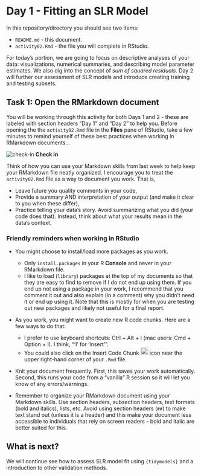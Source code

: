 Day 1 - Fitting an SLR Model
================

In this repository/directory you should see two items:

- `README.md` - this document.
- `activity02.Rmd` - the file you will complete in RStudio.

For today’s portion, we are going to focus on descriptive analyses of
your data: visualizations, numerical summaries, and describing model
parameter estimates. We also dig into the concept of *sum of squared
residuals*. Day 2 will further our assessment of SLR models and
introduce creating training and testing subsets.

## Task 1: Open the RMarkdown document

You will be working through this activity for both Days 1 and 2 - these
are labeled with section headers “Day 1” and “Day 2” to help you. Before
opening the the `activity02.Rmd` file in the **Files** pane of RStudio,
take a few minutes to remind yourself of these best practices when
working in RMarkdown documents…

![check-in](../README-img/noun-magnifying-glass.png) **Check in**

Think of how you can use your Markdown skills from last week to help
keep your RMarkdown file neatly organized. I encourage you to treat the
`activity02.Rmd` file as a way to document you work. That is,

- Leave future you quality comments in your code,
- Provide a summary AND interpretation of your output (and make it clear
  to you when these differ),
- Practice telling your data’s story. Avoid summarizing what you did
  (your code does that). Instead, think about what your results mean in
  the data’s context.

### Friendly reminders when working in RStudio

- You might choose to install/load more packages as you work.

  - Only `install.packages` in your R **Console** and never in your
    RMarkdown file.
  - I like to load (`library`) packages at the top of my documents so
    that they are easy to find to remove if I do not end up using them.
    If you end up not using a package in your work, I recommend that you
    comment it out and also explain (in a comment) why you didn’t need
    it or end up using it. Note that this is mostly for when you are
    testing out new packages and likely not useful for a final report.

- As you work, you might want to create new R code chunks. Here are a
  few ways to do that:

  - I prefer to use keyboard shortcuts: Ctrl + Alt + I (mac users: Cmd +
    Option + I). I think, “‘I’ for ‘Insert’”.
  - You could also click on the Insert Code Chunk
    <img src="../README-img/code-chunk-icon.png" alt="code chunk" width = "20"/>
    icon near the upper right-hand corner of your `.Rmd` file.

- Knit your document frequently. First, this saves your work
  automatically. Second, this runs your code from a “vanilla” R session
  so it will let you know of any errors/warnings.

- Remember to organize your RMarkdown document using your Markdown
  skills. Use section headers, subsection headers, text formats (bold
  and italics), lists, etc. Avoid using section headers (`##`) to make
  text stand out (unless it is a header) and this make your document
  less accessible to individuals that rely on screen readers - bold and
  italic are better suited for this.

## What is next?

We will continue see how to assess SLR model fit using `{tidymodels}`
and a introduction to other validation methods.
